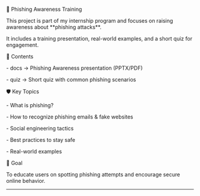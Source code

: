🎣 Phishing Awareness Training



This project is part of my internship program and focuses on raising awareness about \*\*phishing attacks\*\*.  

It includes a training presentation, real-world examples, and a short quiz for engagement.



📂 Contents

\- docs → Phishing Awareness presentation (PPTX/PDF)

\- quiz → Short quiz with common phishing scenarios



🛡 Key Topics

\- What is phishing?

\- How to recognize phishing emails \& fake websites

\- Social engineering tactics

\- Best practices to stay safe

\- Real-world examples



🚀 Goal

To educate users on spotting phishing attempts and encourage secure online behavior.



---



